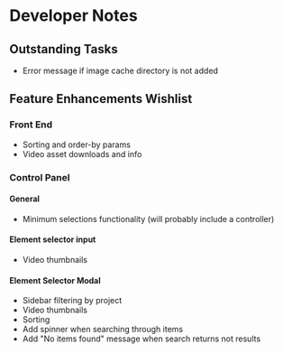 # Developer Notes

## Outstanding Tasks
- Error message if image cache directory is not added

## Feature Enhancements Wishlist

### Front End
- Sorting and order-by params
- Video asset downloads and info

### Control Panel

#### General
- Minimum selections functionality (will probably include a controller)

#### Element selector input
- Video thumbnails

#### Element Selector Modal
- Sidebar filtering by project
- Video thumbnails
- Sorting
- Add spinner when searching through items
- Add "No items found" message when search returns not results